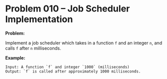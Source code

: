 # Problem 010 – Job Scheduler Implementation

**Problem:**

Implement a job scheduler which takes in a function `f` and an integer `n`, and calls `f` after `n` milliseconds.

**Example:**
```
Input: A function `f` and integer `1000` (milliseconds)  
Output: `f` is called after approximately 1000 milliseconds.
```
